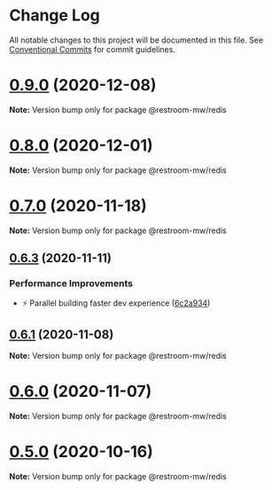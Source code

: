 # Change Log

All notable changes to this project will be documented in this file.
See [Conventional Commits](https://conventionalcommits.org) for commit guidelines.

# [0.9.0](https://github.com/puria/restroom-mw/compare/v0.8.1...v0.9.0) (2020-12-08)

**Note:** Version bump only for package @restroom-mw/redis





# [0.8.0](https://github.com/puria/restroom-mw/compare/v0.7.1...v0.8.0) (2020-12-01)

**Note:** Version bump only for package @restroom-mw/redis





# [0.7.0](https://github.com/puria/restroom-mw/compare/v0.6.3...v0.7.0) (2020-11-18)

**Note:** Version bump only for package @restroom-mw/redis





## [0.6.3](https://github.com/puria/restroom-mw/compare/v0.6.2...v0.6.3) (2020-11-11)


### Performance Improvements

* ⚡️  Parallel building faster dev experience ([6c2a934](https://github.com/puria/restroom-mw/commit/6c2a934aba83fc88c888078f183105d0531243fe))





## [0.6.1](https://github.com/puria/restroom-mw/compare/v0.6.0...v0.6.1) (2020-11-08)

**Note:** Version bump only for package @restroom-mw/redis





# [0.6.0](https://github.com/puria/restroom-mw/compare/v0.5.0...v0.6.0) (2020-11-07)

**Note:** Version bump only for package @restroom-mw/redis





# [0.5.0](https://github.com/puria/restroom-mw/compare/v0.4.5...v0.5.0) (2020-10-16)

**Note:** Version bump only for package @restroom-mw/redis
